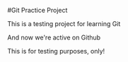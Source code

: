 #Git Practice Project

This is a testing project for learning Git

And now we're active on Github

This is for testing purposes, only!
